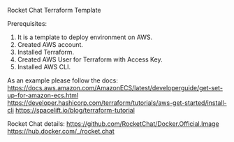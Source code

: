 Rocket Chat Terraform Template

Prerequisites:

1. It is a template to deploy environment on AWS.
2. Created AWS account.
3. Installed Terraform.
4. Created AWS User for Terraform with Access Key.
5. Installed AWS CLI.

As an example please follow the docs:
https://docs.aws.amazon.com/AmazonECS/latest/developerguide/get-set-up-for-amazon-ecs.html
https://developer.hashicorp.com/terraform/tutorials/aws-get-started/install-cli
https://spacelift.io/blog/terraform-tutorial


Rocket Chat details:
https://github.com/RocketChat/Docker.Official.Image
https://hub.docker.com/_/rocket.chat

